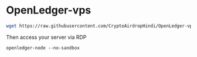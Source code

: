 # OpenLedger-vps

```bash
wget https://raw.githubusercontent.com/CryptoAirdropHindi/OpenLedger-vps/refs/heads/main/openledger.sh && bash openledger.sh
```

Then access your server via RDP

```
openledger-node --no-sandbox
```
